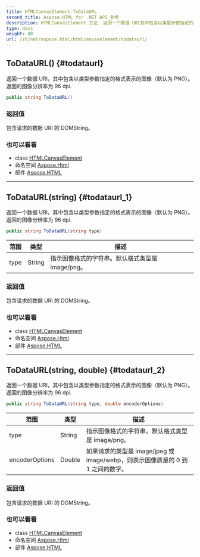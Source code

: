 ```yaml
---
title: HTMLCanvasElement.ToDataURL
second_title: Aspose.HTML for .NET API 参考
description: HTMLCanvasElement 方法. 返回一个数据 URI其中包含以类型参数指定的格式表示的图像默认为 PNG 返回的图像分辨率为 96 dpi.
type: docs
weight: 40
url: /zh/net/aspose.html/htmlcanvaselement/todataurl/
---
```

## ToDataURL() {#todataurl}

返回一个数据 URI，其中包含以类型参数指定的格式表示的图像（默认为 PNG）。 返回的图像分辨率为 96 dpi.

```csharp
public string ToDataURL()
```

### 返回值

包含请求的数据 URI 的 DOMString。

### 也可以看看

* class [HTMLCanvasElement](../)
* 命名空间 [Aspose.Html](../../htmlcanvaselement/)
* 部件 [Aspose.HTML](../../../)

---

## ToDataURL(string) {#todataurl_1}

返回一个数据 URI，其中包含以类型参数指定的格式表示的图像（默认为 PNG）。 返回的图像分辨率为 96 dpi.

```csharp
public string ToDataURL(string type)
```

| 范围 | 类型 | 描述 |
| --- | --- | --- |
| type | String | 指示图像格式的字符串。默认格式类型是 image/png。 |

### 返回值

包含请求的数据 URI 的 DOMString。

### 也可以看看

* class [HTMLCanvasElement](../)
* 命名空间 [Aspose.Html](../../htmlcanvaselement/)
* 部件 [Aspose.HTML](../../../)

---

## ToDataURL(string, double) {#todataurl_2}

返回一个数据 URI，其中包含以类型参数指定的格式表示的图像（默认为 PNG）。 返回的图像分辨率为 96 dpi.

```csharp
public string ToDataURL(string type, double encoderOptions)
```

| 范围 | 类型 | 描述 |
| --- | --- | --- |
| type | String | 指示图像格式的字符串。默认格式类型是 image/png。 |
| encoderOptions | Double | 如果请求的类型是 image/jpeg 或 image/webp，则表示图像质量的 0 到 1 之间的数字。 |

### 返回值

包含请求的数据 URI 的 DOMString。

### 也可以看看

* class [HTMLCanvasElement](../)
* 命名空间 [Aspose.Html](../../htmlcanvaselement/)
* 部件 [Aspose.HTML](../../../)


